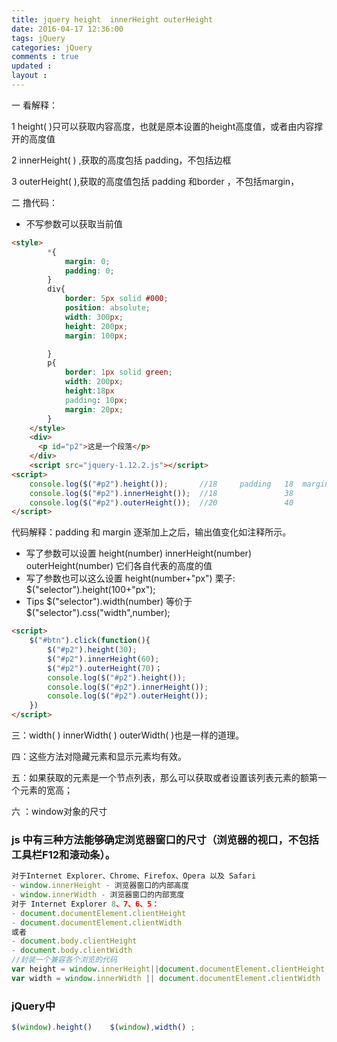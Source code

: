 ```yaml
---
title: jquery height  innerHeight outerHeight
date: 2016-04-17 12:36:00
tags: jQuery
categories: jQuery
comments : true 
updated : 
layout : 
---
```


一  看解释：

1 height( )只可以获取内容高度，也就是原本设置的height高度值，或者由内容撑开的高度值

2 innerHeight( ) ,获取的高度包括 padding，不包括边框  

3 outerHeight( ),获取的高度值包括 padding 和border ，不包括margin，

二  撸代码：

*  不写参数可以获取当前值

```html
<style>
        *{
            margin: 0;
            padding: 0;
        }
        div{
            border: 5px solid #000;
            position: absolute;
            width: 300px;
            height: 200px;
            margin: 100px;

        }
        p{
            border: 1px solid green;
            width: 200px;
         	height:18px
            padding: 10px;
            margin: 20px;
        }
    </style>
	<div>
      <p id="p2">这是一个段落</p>
	</div>
	<script src="jquery-1.12.2.js"></script>
<script>
    console.log($("#p2").height());       //18     padding   18  margin 18
    console.log($("#p2").innerHeight());  //18               38         38
    console.log($("#p2").outerHeight());  //20               40         40
</script>

```

代码解释：padding  和  margin 逐渐加上之后，输出值变化如注释所示。

*  写了参数可以设置  height(number)  innerHeight(number)  outerHeight(number) 它们各自代表的高度的值 
*  写了参数也可以这么设置 height(number+"px") 栗子: $("selector").height(100+"px");
*  Tips  $("selector").width(number) 等价于 \$("selector").css("width",number);

```html
<script>
    $("#btn").click(function(){
        $("#p2").height(30);
        $("#p2").innerHeight(60);
        $("#p2").outerHeight(70)；
        console.log($("#p2").height());
        console.log($("#p2").innerHeight());
        console.log($("#p2").outerHeight());
    })
</script>
```

三：width( )  innerWidth( )  outerWidth( )也是一样的道理。

四：这些方法对隐藏元素和显示元素均有效。

五：如果获取的元素是一个节点列表，那么可以获取或者设置该列表元素的额第一个元素的宽高；

六 ：window对象的尺寸 

### js  中有三种方法能够确定浏览器窗口的尺寸（浏览器的视口，不包括工具栏F12和滚动条）。

```javascript
对于Internet Explorer、Chrome、Firefox、Opera 以及 Safari
- window.innerHeight - 浏览器窗口的内部高度 
- window.innerWidth - 浏览器窗口的内部宽度 
对于 Internet Explorer 8、7、6、5：
- document.documentElement.clientHeight 
- document.documentElement.clientWidth 
或者
- document.body.clientHeight 
- document.body.clientWidth 
//封装一个兼容各个浏览的代码
var height = window.innerHeight||document.documentElement.clientHeight||document.body.clientHeight
var width = window.innerWidth || document.documentElement.clientWidth || docuemnt.body.clientWidth 
```

### jQuery中

```javascript
$(window).height()    $(window),width() ;
```

